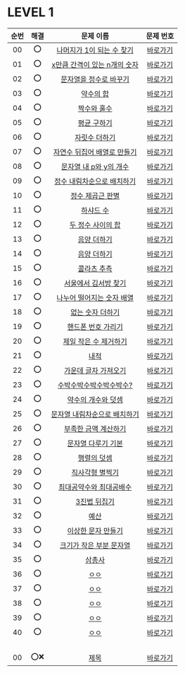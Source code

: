 # LEVEL 1


| 순번|해결|문제 이름|문제 번호 |
| :--:|:--:|:--:|:--:|
| 00 |⭕|[나머지가 1이 되는 수 찾기](https://school.programmers.co.kr/learn/courses/30/lessons/87389)|[바로가기](/LEVEL1/solutions/87389.swift)|
| 01 |⭕|[x만큼 간격이 있는 n개의 숫자](https://school.programmers.co.kr/learn/courses/30/lessons/12954)|[바로가기](/LEVEL1/solutions/12954.swift)|
| 02 |⭕|[문자열을 정수로 바꾸기](https://school.programmers.co.kr/learn/courses/30/lessons/12925)|[바로가기](/LEVEL1/solutions/12925.swift)|
| 03 |⭕|[약수의 합](https://school.programmers.co.kr/learn/courses/30/lessons/12928)|[바로가기](/LEVEL1/solutions/12928.swift)|
| 04 |⭕|[짝수와 홀수](https://school.programmers.co.kr/learn/courses/30/lessons/12937)|[바로가기](/LEVEL1/solutions/12937.swift)|
| 05 |⭕|[평균 구하기](https://school.programmers.co.kr/learn/courses/30/lessons/12944)|[바로가기](/LEVEL1/solutions/12944.swift)|
| 06 |⭕|[자릿수 더하기](https://school.programmers.co.kr/learn/courses/30/lessons/12931)|[바로가기](/LEVEL1/solutions/12931.swift)|
| 07 |⭕|[자연수 뒤집어 배열로 만들기](https://school.programmers.co.kr/learn/courses/30/lessons/12932)|[바로가기](/LEVEL1/solutions/12932.swift)|
| 08 |⭕|[문자열 내 p와 y의 개수](https://school.programmers.co.kr/learn/courses/30/lessons/12916)|[바로가기](/LEVEL1/solutions/12916.swift)|
| 09 |⭕|[정수 내림차순으로 배치하기](https://school.programmers.co.kr/learn/courses/30/lessons/12933)|[바로가기](/LEVEL1/solutions/12933.swift)|
| 10 |⭕|[정수 제곱근 판별](https://school.programmers.co.kr/learn/courses/30/lessons/12934)|[바로가기](/LEVEL1/solutions/12934.swift)|
| 11 |⭕|[하샤드 수](https://school.programmers.co.kr/learn/courses/30/lessons/12947)|[바로가기](/LEVEL1/solutions/12947.swift)|
| 12 |⭕|[두 정수 사이의 합](https://school.programmers.co.kr/learn/courses/30/lessons/12912)|[바로가기](/LEVEL1/solutions/12912.swift)|
| 13 |⭕|[음양 더하기](https://school.programmers.co.kr/learn/courses/30/lessons/76501)|[바로가기](/LEVEL1/solutions/76501.swift)|
| 14 |⭕|[음양 더하기](https://school.programmers.co.kr/learn/courses/30/lessons/76501)|[바로가기](/LEVEL1/solutions/76501.swift)|
| 15 |⭕|[콜라츠 추측](https://school.programmers.co.kr/learn/courses/30/lessons/12943)|[바로가기](/LEVEL1/solutions/12943.swift)|
| 16 |⭕|[서울에서 김서방 찾기](https://school.programmers.co.kr/learn/courses/30/lessons/12919)|[바로가기](/LEVEL1/solutions/12919.swift)|
| 17 |⭕|[나누어 떨어지는 숫자 배열](https://school.programmers.co.kr/learn/courses/30/lessons/12910)|[바로가기](/LEVEL1/solutions/12910.swift)|
| 18 |⭕|[없는 숫자 더하기](https://school.programmers.co.kr/learn/courses/30/lessons/86051)|[바로가기](/LEVEL1/solutions/86051.swift)|
| 19 |⭕|[핸드폰 번호 가리기](https://school.programmers.co.kr/learn/courses/30/lessons/12948)|[바로가기](/LEVEL1/solutions/12948.swift)|
| 20 |⭕|[제일 작은 수 제거하기](https://school.programmers.co.kr/learn/courses/30/lessons/12935)|[바로가기](/LEVEL1/solutions/12935.swift)|
| 21 |⭕|[내적](https://school.programmers.co.kr/learn/courses/30/lessons/70128)|[바로가기](/LEVEL1/solutions/70128.swift)|
| 22 |⭕|[가운데 글자 가져오기](https://school.programmers.co.kr/learn/courses/30/lessons/12903)|[바로가기](/LEVEL1/solutions/12903.swift)|
| 23 |⭕|[수박수박수박수박수박수?](https://school.programmers.co.kr/learn/courses/30/lessons/12922)|[바로가기](/LEVEL1/solutions/12922.swift)|
| 24 |⭕|[약수의 개수와 덧셈](https://school.programmers.co.kr/learn/courses/30/lessons/77884)|[바로가기](/LEVEL1/solutions/77884.swift)|
| 25 |⭕|[문자열 내림차순으로 배치하기](https://school.programmers.co.kr/learn/courses/30/lessons/12917)|[바로가기](/LEVEL1/solutions/12917.swift)|
| 26 |⭕|[부족한 금액 계산하기](https://school.programmers.co.kr/learn/courses/30/lessons/82612)|[바로가기](/LEVEL1/solutions/82612.swift)|
| 27 |⭕|[문자열 다루기 기본](https://school.programmers.co.kr/learn/courses/30/lessons/12918)|[바로가기](/LEVEL1/solutions/12918.swift)|
| 28 |⭕|[행렬의 덧셈](https://school.programmers.co.kr/learn/courses/30/lessons/12950)|[바로가기](/LEVEL1/solutions/12950.swift)|
| 29 |⭕|[직사각형 별찍기](https://school.programmers.co.kr/learn/courses/30/lessons/12969)|[바로가기](/LEVEL1/solutions/12969.swift)|
| 30 |⭕|[최대공약수와 최대공배수](https://school.programmers.co.kr/learn/courses/30/lessons/12940)|[바로가기](/LEVEL1/solutions/12940.swift)|
| 31 |⭕|[3진법 뒤집기](https://school.programmers.co.kr/learn/courses/30/lessons/68935)|[바로가기](/LEVEL1/solutions/68935.swift)|
| 32 |⭕|[예산](https://school.programmers.co.kr/learn/courses/30/lessons/12982)|[바로가기](/LEVEL1/solutions/12982.swift)|
| 33 |⭕|[이상한 문자 만들기](https://school.programmers.co.kr/learn/courses/30/lessons/12930)|[바로가기](/LEVEL1/solutions/12930.swift)|
| 34 |⭕|[크기가 작은 부분 문자열](https://school.programmers.co.kr/learn/courses/30/lessons/147355)|[바로가기](/LEVEL1/solutions/147355.swift)|
| 35 |⭕|[삼총사](https://school.programmers.co.kr/learn/courses/30/lessons/131705)|[바로가기](/LEVEL1/solutions/131705.swift)|
| 36 |⭕|[ㅇㅇ](https://school.programmers.co.kr/learn/courses/30/lessons/12982)|[바로가기](/LEVEL1/solutions/12982.swift)|
| 37 |⭕|[ㅇㅇ](https://school.programmers.co.kr/learn/courses/30/lessons/12982)|[바로가기](/LEVEL1/solutions/12982.swift)|
| 38 |⭕|[ㅇㅇ](https://school.programmers.co.kr/learn/courses/30/lessons/12982)|[바로가기](/LEVEL1/solutions/12982.swift)|
| 39 |⭕|[ㅇㅇ](https://school.programmers.co.kr/learn/courses/30/lessons/12982)|[바로가기](/LEVEL1/solutions/12982.swift)|
| 40 |⭕|[ㅇㅇ](https://school.programmers.co.kr/learn/courses/30/lessons/12982)|[바로가기](/LEVEL1/solutions/12982.swift)|
|||||
|||||
|||||
|||||
| 00 |⭕❌|[제목](link)|[바로가기](/LEVEL1/번호.swift)|
